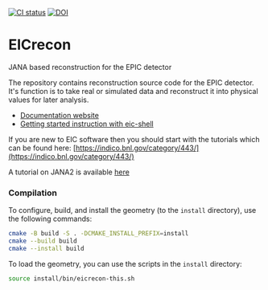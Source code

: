 [![CI status](https://github.com/eic/EICrecon/actions/workflows/linux-eic-shell.yml/badge.svg)](https://github.com/eic/EICrecon/actions/workflows/linux-eic-shell.yml)
[![DOI](https://zenodo.org/badge/512187504.svg)](https://zenodo.org/badge/latestdoi/512187504)

# EICrecon
JANA based reconstruction for the EPIC detector

The repository contains reconstruction source code for the EPIC detector. It's function
is to take real or simulated data and reconstruct it into physical values
for later analysis.

- [Documentation website](https://eic.github.io/EICrecon/#/)
- [Getting started instruction with eic-shell](https://eic.github.io/EICrecon/#/get-started/eic-shell)


If you are new to EIC software then you should start with the tutorials which
can be found here:
[https://indico.bnl.gov/category/443/](https://indico.bnl.gov/category/443/)

A tutorial on JANA2 is available 
[here](https://eic.github.io/EICrecon/#/tutorial/01-introduction)

### Compilation

To configure, build, and install the geometry (to the `install` directory), use the following commands:
```bash
cmake -B build -S . -DCMAKE_INSTALL_PREFIX=install
cmake --build build
cmake --install build
```
To load the geometry, you can use the scripts in the `install` directory:
```bash
source install/bin/eicrecon-this.sh
```
